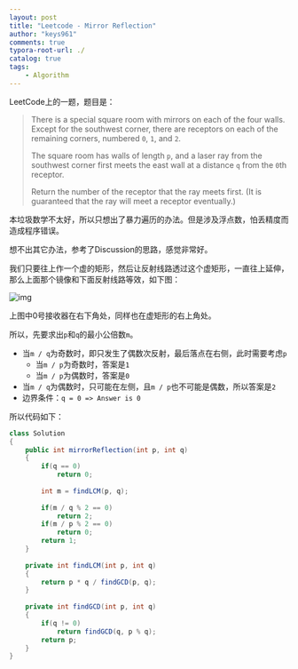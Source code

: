 ```yaml
---
layout: post
title: "Leetcode - Mirror Reflection"
author: "keys961"
comments: true
typora-root-url: ./
catalog: true
tags:
	- Algorithm
---
```


LeetCode上的一题，题目是：

> There is a special square room with mirrors on each of the four walls.  Except for the southwest corner, there are receptors on each of the remaining corners, numbered `0`, `1`, and `2`.
>
> The square room has walls of length `p`, and a laser ray from the southwest corner first meets the east wall at a distance `q` from the `0`th receptor.
>
> Return the number of the receptor that the ray meets first.  (It is guaranteed that the ray will meet a receptor eventually.)

本垃圾数学不太好，所以只想出了暴力遍历的办法。但是涉及浮点数，怕丢精度而造成程序错误。

想不出其它办法，参考了Discussion的思路，感觉非常好。

我们只要往上作一个虚的矩形，然后让反射线路透过这个虚矩形，一直往上延伸，那么上面那个镜像和下面反射线路等效，如下图：

![img](https://s3-lc-upload.s3.amazonaws.com/users/motorix/image_1529877876.png)

上图中0号接收器在右下角处，同样也在虚矩形的右上角处。

所以，先要求出`p`和`q`的最小公倍数`m`。

- 当`m / q`为奇数时，即只发生了偶数次反射，最后落点在右侧，此时需要考虑`p`
  - 当`m / p`为奇数时，答案是`1`
  - 当`m / p`为偶数时，答案是`0`
- 当`m / q`为偶数时，只可能在左侧，且`m / p`也不可能是偶数，所以答案是`2`
- 边界条件：`q = 0 => Answer is 0 `

所以代码如下：

```java
class Solution
{
    public int mirrorReflection(int p, int q) 
    {
        if(q == 0)
            return 0;
        
        int m = findLCM(p, q);
        
        if(m / q % 2 == 0)
            return 2;
        if(m / p % 2 == 0)
            return 0;
        return 1;
    }
    
    private int findLCM(int p, int q)
    {
        return p * q / findGCD(p, q);
    }
    
    private int findGCD(int p, int q)
    {
        if(q != 0)
            return findGCD(q, p % q);
        return p;
    }
}
```

